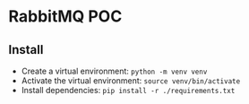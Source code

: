 # RabbitMQ POC

## Install

- Create a virtual environment:
  `python -m venv venv`
- Activate the virtual environment:
  `source venv/bin/activate`
- Install dependencies:
  `pip install -r ./requirements.txt`
